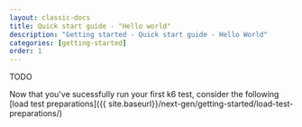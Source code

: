 ```yaml
---
layout: classic-docs
title: Quick start guide - "Hello world"
description: "Getting started - Quick start guide - Hello World"
categories: [getting-started]
order: 1
---
```


TODO



Now that you've sucessfully run your first k6 test, consider the following [load test preparations]({{ site.baseurl}}/next-gen/getting-started/load-test-preparations/)
